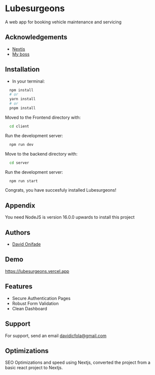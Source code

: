 
# Lubesurgeons

A web app for booking vehicle maintenance and servicing


## Acknowledgements

 - [Nextjs](https://nextjs.org/)
 - [My boss](https://github.com/sudhons)


## Installation

- In your terminal:

```bash
  npm install
  # or
  yarn install
  # or 
  pnpm install 
```
Moved to the Frontend directory with:
```bash
  cd client
```
Run the development server:
```bash
  npm run dev
```
Move to the backend directory with:
```bash
  cd server
```
Run the development server:
```bash
  npm run start
```

Congrats, you have succesfuly installed Lubesurgeons!
    
## Appendix

You need NodeJS is version 16.0.0 upwards to install this project


## Authors

- [David Onifade](https://www.x.com/zyzer01)


## Demo

https://lubesurgeons.vercel.app


## Features

- Secure Authentication Pages
- Robust Form Validation
- Clean Dashboard


## Support

For support, send an email davidicfola@gmail.com


## Optimizations

SEO Optimizations and speed using Nextjs, converted the project from a basic react project to Nextjs.

